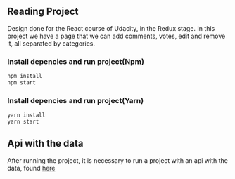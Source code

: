 ## Reading Project 

Design done for the React course of Udacity, in the Redux stage. In this project we have a page that we can add comments, votes, edit and remove it, all separated by categories.


### Install depencies and run project(Npm)
```sh
npm install 
npm start

```

### Install depencies and run project(Yarn)
```sh
yarn install
yarn start
```

## Api with the data

After running the project, it is necessary to run a project with an api with the data, found [here](https://github.com/udacity/reactnd-project-readable-starter) 

